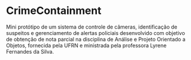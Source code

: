 # CrimeContainment
Mini protótipo de um sistema de controle de câmeras, identificação de suspeitos e gerenciamento de alertas policiais desenvolvido com objetivo de obtenção de nota parcial na disciplina de Análise e Projeto Orientado a Objetos, fornecida pela UFRN e ministrada pela professora Lyrene Fernandes da Silva.
